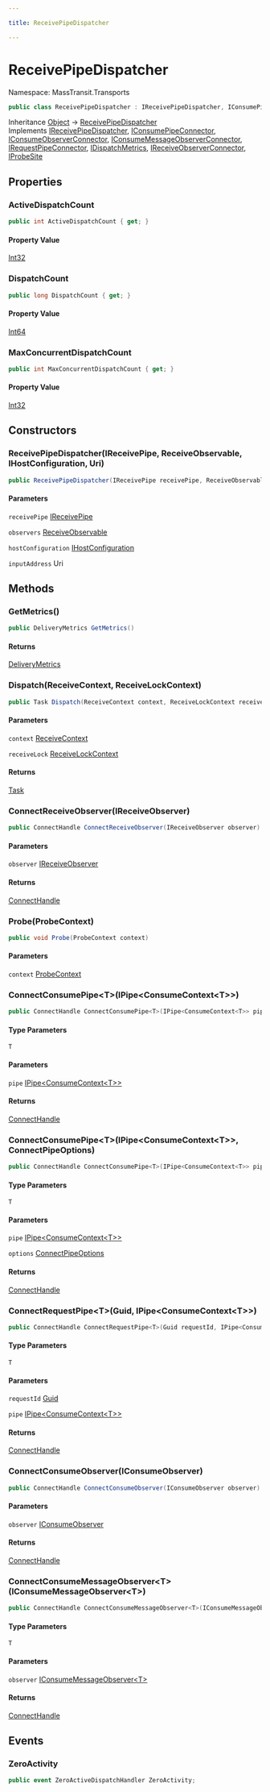 ```yaml
---

title: ReceivePipeDispatcher

---
```


# ReceivePipeDispatcher

Namespace: MassTransit.Transports

```csharp
public class ReceivePipeDispatcher : IReceivePipeDispatcher, IConsumePipeConnector, IConsumeObserverConnector, IConsumeMessageObserverConnector, IRequestPipeConnector, IDispatchMetrics, IReceiveObserverConnector, IProbeSite
```

Inheritance [Object](https://learn.microsoft.com/en-us/dotnet/api/system.object) → [ReceivePipeDispatcher](../masstransit-transports/receivepipedispatcher)<br/>
Implements [IReceivePipeDispatcher](../masstransit-transports/ireceivepipedispatcher), [IConsumePipeConnector](../../masstransit-abstractions/masstransit/iconsumepipeconnector), [IConsumeObserverConnector](../../masstransit-abstractions/masstransit/iconsumeobserverconnector), [IConsumeMessageObserverConnector](../../masstransit-abstractions/masstransit/iconsumemessageobserverconnector), [IRequestPipeConnector](../../masstransit-abstractions/masstransit/irequestpipeconnector), [IDispatchMetrics](../masstransit-transports/idispatchmetrics), [IReceiveObserverConnector](../../masstransit-abstractions/masstransit/ireceiveobserverconnector), [IProbeSite](../../masstransit-abstractions/masstransit/iprobesite)

## Properties

### **ActiveDispatchCount**

```csharp
public int ActiveDispatchCount { get; }
```

#### Property Value

[Int32](https://learn.microsoft.com/en-us/dotnet/api/system.int32)<br/>

### **DispatchCount**

```csharp
public long DispatchCount { get; }
```

#### Property Value

[Int64](https://learn.microsoft.com/en-us/dotnet/api/system.int64)<br/>

### **MaxConcurrentDispatchCount**

```csharp
public int MaxConcurrentDispatchCount { get; }
```

#### Property Value

[Int32](https://learn.microsoft.com/en-us/dotnet/api/system.int32)<br/>

## Constructors

### **ReceivePipeDispatcher(IReceivePipe, ReceiveObservable, IHostConfiguration, Uri)**

```csharp
public ReceivePipeDispatcher(IReceivePipe receivePipe, ReceiveObservable observers, IHostConfiguration hostConfiguration, Uri inputAddress)
```

#### Parameters

`receivePipe` [IReceivePipe](../../masstransit-abstractions/masstransit-transports/ireceivepipe)<br/>

`observers` [ReceiveObservable](../../masstransit-abstractions/masstransit-observables/receiveobservable)<br/>

`hostConfiguration` [IHostConfiguration](../masstransit-configuration/ihostconfiguration)<br/>

`inputAddress` Uri<br/>

## Methods

### **GetMetrics()**

```csharp
public DeliveryMetrics GetMetrics()
```

#### Returns

[DeliveryMetrics](../masstransit-transports/deliverymetrics)<br/>

### **Dispatch(ReceiveContext, ReceiveLockContext)**

```csharp
public Task Dispatch(ReceiveContext context, ReceiveLockContext receiveLock)
```

#### Parameters

`context` [ReceiveContext](../../masstransit-abstractions/masstransit/receivecontext)<br/>

`receiveLock` [ReceiveLockContext](../masstransit-transports/receivelockcontext)<br/>

#### Returns

[Task](https://learn.microsoft.com/en-us/dotnet/api/system.threading.tasks.task)<br/>

### **ConnectReceiveObserver(IReceiveObserver)**

```csharp
public ConnectHandle ConnectReceiveObserver(IReceiveObserver observer)
```

#### Parameters

`observer` [IReceiveObserver](../../masstransit-abstractions/masstransit/ireceiveobserver)<br/>

#### Returns

[ConnectHandle](../../masstransit-abstractions/masstransit/connecthandle)<br/>

### **Probe(ProbeContext)**

```csharp
public void Probe(ProbeContext context)
```

#### Parameters

`context` [ProbeContext](../../masstransit-abstractions/masstransit/probecontext)<br/>

### **ConnectConsumePipe\<T\>(IPipe\<ConsumeContext\<T\>\>)**

```csharp
public ConnectHandle ConnectConsumePipe<T>(IPipe<ConsumeContext<T>> pipe)
```

#### Type Parameters

`T`<br/>

#### Parameters

`pipe` [IPipe\<ConsumeContext\<T\>\>](../../masstransit-abstractions/masstransit/ipipe-1)<br/>

#### Returns

[ConnectHandle](../../masstransit-abstractions/masstransit/connecthandle)<br/>

### **ConnectConsumePipe\<T\>(IPipe\<ConsumeContext\<T\>\>, ConnectPipeOptions)**

```csharp
public ConnectHandle ConnectConsumePipe<T>(IPipe<ConsumeContext<T>> pipe, ConnectPipeOptions options)
```

#### Type Parameters

`T`<br/>

#### Parameters

`pipe` [IPipe\<ConsumeContext\<T\>\>](../../masstransit-abstractions/masstransit/ipipe-1)<br/>

`options` [ConnectPipeOptions](../../masstransit-abstractions/masstransit/connectpipeoptions)<br/>

#### Returns

[ConnectHandle](../../masstransit-abstractions/masstransit/connecthandle)<br/>

### **ConnectRequestPipe\<T\>(Guid, IPipe\<ConsumeContext\<T\>\>)**

```csharp
public ConnectHandle ConnectRequestPipe<T>(Guid requestId, IPipe<ConsumeContext<T>> pipe)
```

#### Type Parameters

`T`<br/>

#### Parameters

`requestId` [Guid](https://learn.microsoft.com/en-us/dotnet/api/system.guid)<br/>

`pipe` [IPipe\<ConsumeContext\<T\>\>](../../masstransit-abstractions/masstransit/ipipe-1)<br/>

#### Returns

[ConnectHandle](../../masstransit-abstractions/masstransit/connecthandle)<br/>

### **ConnectConsumeObserver(IConsumeObserver)**

```csharp
public ConnectHandle ConnectConsumeObserver(IConsumeObserver observer)
```

#### Parameters

`observer` [IConsumeObserver](../../masstransit-abstractions/masstransit/iconsumeobserver)<br/>

#### Returns

[ConnectHandle](../../masstransit-abstractions/masstransit/connecthandle)<br/>

### **ConnectConsumeMessageObserver\<T\>(IConsumeMessageObserver\<T\>)**

```csharp
public ConnectHandle ConnectConsumeMessageObserver<T>(IConsumeMessageObserver<T> observer)
```

#### Type Parameters

`T`<br/>

#### Parameters

`observer` [IConsumeMessageObserver\<T\>](../../masstransit-abstractions/masstransit/iconsumemessageobserver-1)<br/>

#### Returns

[ConnectHandle](../../masstransit-abstractions/masstransit/connecthandle)<br/>

## Events

### **ZeroActivity**

```csharp
public event ZeroActiveDispatchHandler ZeroActivity;
```
